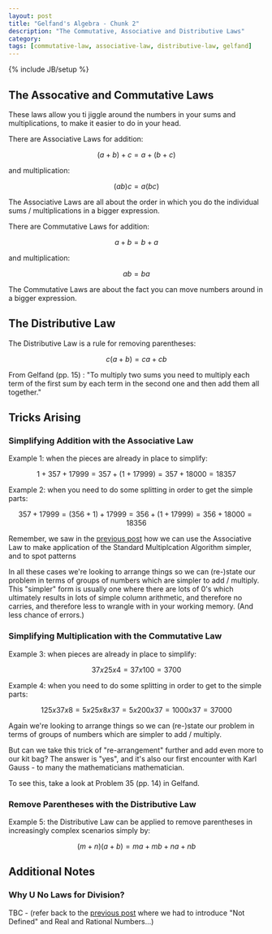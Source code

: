 ```yaml
---
layout: post
title: "Gelfand's Algebra - Chunk 2"
description: "The Commutative, Associative and Distributive Laws"
category: 
tags: [commutative-law, associative-law, distributive-law, gelfand]
---
```

{% include JB/setup %}

## The Assocative and Commutative Laws
These laws allow you ti jiggle around the numbers in your sums and multiplications, to make it easier to do in your head.

There are Associative Laws for addition:

$$(a + b) + c = a + (b + c)$$
    
and multiplication:

$$(ab)c = a(bc)$$

The Associative Laws are all about the order in which you do the individual sums / multiplications in a bigger expression.

There are Commutative Laws for addition:

$$a + b = b + a$$

and multiplication:

$$ab = ba$$

The Commutative Laws are about the fact you can move numbers around in a bigger expression.

## The Distributive Law
The Distributive Law is a rule for removing parentheses:  

$$c(a + b) = ca + cb$$

From Gelfand (pp. 15) : "To multiply two sums you need to multiply each term of the first sum by each term in the second one and then add them all together."

## Tricks Arising

### Simplifying Addition with the Associative Law

Example 1: when the pieces are already in place to simplify: 

$$1 + 357 + 17999 = 357 + (1 + 17999) = 357 + 18000 = 18357$$

Example 2: when you need to do some splitting in order to get the simple parts: 

$$357 + 17999 = (356 + 1) + 17999 = 356 + (1 + 17999) = 356 + 18000 = 18356$$

Remember, we saw in the [previous post]() how we can use the Associative Law to make application of the Standard Multiplcation Algorithm simpler, and to spot patterns 

In all these cases we're looking to arrange things so we can (re-)state our problem in terms of groups of numbers which are simpler to add / multiply. This "simpler" form is usually one where there are lots of $0$'s which ultimately results in lots of simple column arithmetic, and therefore no carries, and therefore less to wrangle with in your working memory. (And less chance of errors.)

### Simplifying Multiplication with the Commutative Law

Example 3: when pieces are already in place to simplify: 

$$37 x 25 x 4 = 37 x 100 = 3700$$

Example 4: when you need to do some splitting in order to get to the simple parts: 

$$125 x 37 x 8 = 5 x 25 x 8 x 37 = 5 x 200 x 37 = 1000 x 37 = 37000$$

Again we're looking to arrange things so we can (re-)state our problem in terms of groups of numbers which are simpler to add  / multiply.

But can we take this trick of "re-arrangement" further and add even more to our kit bag?  The answer is "yes", and it's also our first encounter with Karl Gauss - to many the mathematicians mathematician.

To see this, take a look at Problem 35 (pp. 14) in Gelfand.

### Remove Parentheses with the Distributive Law

Example 5: the Distributive Law can be applied to remove parentheses in increasingly complex scenarios simply by: 

$$(m+n)(a+b) = ma + mb + na + nb$$

## Additional Notes

### Why U No Laws for Division?
TBC - (refer back to the [previous post]() where we had to introduce "Not Defined" and Real and Rational Numbers...)
